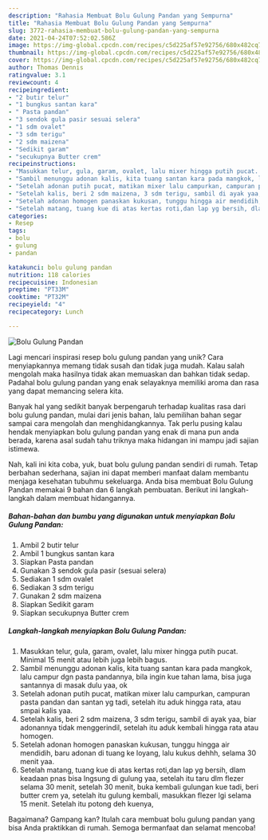 ```yaml
---
description: "Rahasia Membuat Bolu Gulung Pandan yang Sempurna"
title: "Rahasia Membuat Bolu Gulung Pandan yang Sempurna"
slug: 3772-rahasia-membuat-bolu-gulung-pandan-yang-sempurna
date: 2021-04-24T07:52:02.586Z
image: https://img-global.cpcdn.com/recipes/c5d225af57e92756/680x482cq70/bolu-gulung-pandan-foto-resep-utama.jpg
thumbnail: https://img-global.cpcdn.com/recipes/c5d225af57e92756/680x482cq70/bolu-gulung-pandan-foto-resep-utama.jpg
cover: https://img-global.cpcdn.com/recipes/c5d225af57e92756/680x482cq70/bolu-gulung-pandan-foto-resep-utama.jpg
author: Thomas Dennis
ratingvalue: 3.1
reviewcount: 4
recipeingredient:
- "2 butir telur"
- "1 bungkus santan kara"
- " Pasta pandan"
- "3 sendok gula pasir sesuai selera"
- "1 sdm ovalet"
- "3 sdm terigu"
- "2 sdm maizena"
- "Sedikit garam"
- "secukupnya Butter crem"
recipeinstructions:
- "Masukkan telur, gula, garam, ovalet, lalu mixer hingga putih pucat. Minimal 15 menit atau lebih juga lebih bagus."
- "Sambil menunggu adonan kalis, kita tuang santan kara pada mangkok, lalu campur dgn pasta pandannya, bila ingin kue tahan lama, bisa juga santannya di masak dulu yaa, ok"
- "Setelah adonan putih pucat, matikan mixer lalu campurkan, campuran pasta pandan dan santan yg tadi, setelah itu aduk hingga rata, atau smpai kalis yaa."
- "Setelah kalis, beri 2 sdm maizena, 3 sdm terigu, sambil di ayak yaa, biar adonannya tidak menggerindil, setelah itu aduk kembali hingga rata atau homogen."
- "Setelah adonan homogen panaskan kukusan, tunggu hingga air mendidih, baru adonan di tuang ke loyang, lalu kukus dehhh, selama 30 menit yaa."
- "Setelah matang, tuang kue di atas kertas roti,dan lap yg bersih, dlam keadaan pnas bisa lngsung di gulung yaa, setelah itu taru dlm flezer selama 30 menit, setelah 30 menit, buka kembali gulungan kue tadi, beri butter crem ya, setelah itu gulung kembali, masukkan flezer lgi selama 15 menit. Setelah itu potong deh kuenya,"
categories:
- Resep
tags:
- bolu
- gulung
- pandan

katakunci: bolu gulung pandan 
nutrition: 118 calories
recipecuisine: Indonesian
preptime: "PT33M"
cooktime: "PT32M"
recipeyield: "4"
recipecategory: Lunch

---
```



![Bolu Gulung Pandan](https://img-global.cpcdn.com/recipes/c5d225af57e92756/680x482cq70/bolu-gulung-pandan-foto-resep-utama.jpg)

Lagi mencari inspirasi resep bolu gulung pandan yang unik? Cara menyiapkannya memang tidak susah dan tidak juga mudah. Kalau salah mengolah maka hasilnya tidak akan memuaskan dan bahkan tidak sedap. Padahal bolu gulung pandan yang enak selayaknya memiliki aroma dan rasa yang dapat memancing selera kita.



Banyak hal yang sedikit banyak berpengaruh terhadap kualitas rasa dari bolu gulung pandan, mulai dari jenis bahan, lalu pemilihan bahan segar sampai cara mengolah dan menghidangkannya. Tak perlu pusing kalau hendak menyiapkan bolu gulung pandan yang enak di mana pun anda berada, karena asal sudah tahu triknya maka hidangan ini mampu jadi sajian istimewa.


Nah, kali ini kita coba, yuk, buat bolu gulung pandan sendiri di rumah. Tetap berbahan sederhana, sajian ini dapat memberi manfaat dalam membantu menjaga kesehatan tubuhmu sekeluarga. Anda bisa membuat Bolu Gulung Pandan memakai 9 bahan dan 6 langkah pembuatan. Berikut ini langkah-langkah dalam membuat hidangannya.

<!--inarticleads1-->

##### Bahan-bahan dan bumbu yang digunakan untuk menyiapkan Bolu Gulung Pandan:

1. Ambil 2 butir telur
1. Ambil 1 bungkus santan kara
1. Siapkan  Pasta pandan
1. Gunakan 3 sendok gula pasir (sesuai selera)
1. Sediakan 1 sdm ovalet
1. Sediakan 3 sdm terigu
1. Gunakan 2 sdm maizena
1. Siapkan Sedikit garam
1. Siapkan secukupnya Butter crem




<!--inarticleads2-->

##### Langkah-langkah menyiapkan Bolu Gulung Pandan:

1. Masukkan telur, gula, garam, ovalet, lalu mixer hingga putih pucat. Minimal 15 menit atau lebih juga lebih bagus.
1. Sambil menunggu adonan kalis, kita tuang santan kara pada mangkok, lalu campur dgn pasta pandannya, bila ingin kue tahan lama, bisa juga santannya di masak dulu yaa, ok
1. Setelah adonan putih pucat, matikan mixer lalu campurkan, campuran pasta pandan dan santan yg tadi, setelah itu aduk hingga rata, atau smpai kalis yaa.
1. Setelah kalis, beri 2 sdm maizena, 3 sdm terigu, sambil di ayak yaa, biar adonannya tidak menggerindil, setelah itu aduk kembali hingga rata atau homogen.
1. Setelah adonan homogen panaskan kukusan, tunggu hingga air mendidih, baru adonan di tuang ke loyang, lalu kukus dehhh, selama 30 menit yaa.
1. Setelah matang, tuang kue di atas kertas roti,dan lap yg bersih, dlam keadaan pnas bisa lngsung di gulung yaa, setelah itu taru dlm flezer selama 30 menit, setelah 30 menit, buka kembali gulungan kue tadi, beri butter crem ya, setelah itu gulung kembali, masukkan flezer lgi selama 15 menit. Setelah itu potong deh kuenya,




Bagaimana? Gampang kan? Itulah cara membuat bolu gulung pandan yang bisa Anda praktikkan di rumah. Semoga bermanfaat dan selamat mencoba!
